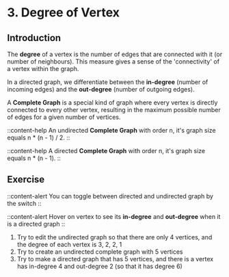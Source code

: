 # 3. Degree of Vertex

## Introduction

The **degree** of a vertex is the number of edges that are connected with it (or number of neighbours). This measure gives a sense of the 'connectivity' of a vertex within the graph.

In a directed graph, we differentiate between the **in-degree** (number of incoming edges) and the **out-degree** (number of outgoing edges).

A **Complete Graph** is a special kind of graph where every vertex is directly connected to every other vertex, resulting in the maximum possible number of edges for a given number of vertices.

::content-help
An undirected **Complete Graph** with order n, it's graph size equals n * (n - 1) / 2.
::

::content-help
A directed **Complete Graph** with order n, it's graph size equals n * (n - 1).
::

## Exercise

::content-alert
You can toggle between directed and undirected graph by the switch
::

::content-alert
Hover on vertex to see its **in-degree** and **out-degree** when it is a directed graph
::

1. Try to edit the undirected graph so that there are only 4 vertices, and the degree of each vertex is 3, 2, 2, 1
2. Try to create an undirected complete graph with 5 vertices
3. Try to make a directed graph that has 5 vertices, and there is a vertex has in-degree 4 and out-degree 2 (so that it has degree 6)
